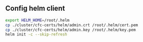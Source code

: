 ## Config helm client

```bash
export HELM_HOME=/root/.helm
cp ./cluster/cfc-certs/helm/admin.crt /root/.helm/cert.pem
cp ./cluster/cfc-certs/helm/admin.key /root/.helm/key.pem
helm init -c --skip-refresh
```
